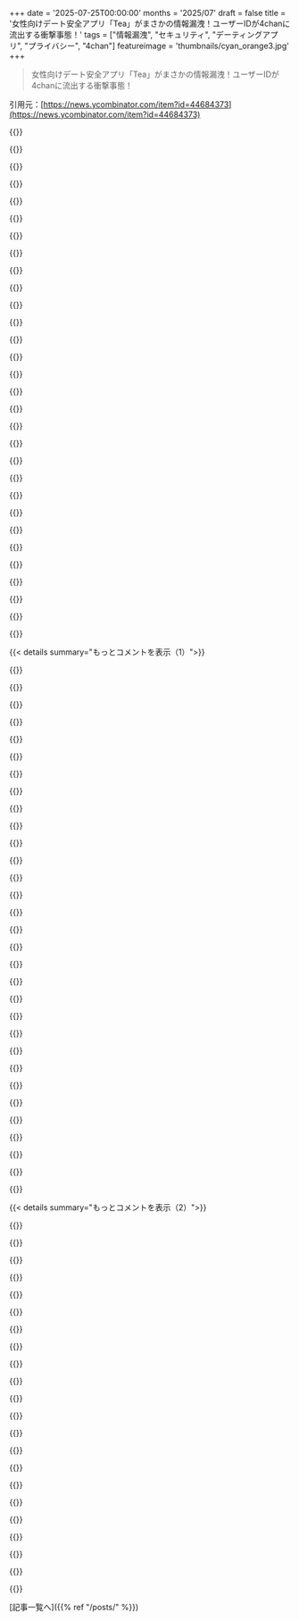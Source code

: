 +++
date = '2025-07-25T00:00:00'
months = '2025/07'
draft = false
title = '女性向けデート安全アプリ「Tea」がまさかの情報漏洩！ユーザーIDが4chanに流出する衝撃事態！'
tags = ["情報漏洩", "セキュリティ", "デーティングアプリ", "プライバシー", "4chan"]
featureimage = 'thumbnails/cyan_orange3.jpg'
+++

> 女性向けデート安全アプリ「Tea」がまさかの情報漏洩！ユーザーIDが4chanに流出する衝撃事態！

引用元：[https://news.ycombinator.com/item?id=44684373](https://news.ycombinator.com/item?id=44684373)




{{<matomeQuote body="4chanやCNetでの情報に関する追加情報だよ。<br>https://www.reddit.com/r/4chan/comments/1m8z2w4/4chan_the_ha...<br>https://www.cnet.com/tech/services-and-software/tea-app-brea..." userName="gloxkiqcza" createdAt="2025/07/25 15:36:52" color="#ff5733">}}




{{<matomeQuote body="アーカイブのリンクはこれだよ。<br>http://archive.today/U5TahFreewalled" userName="bravetraveler" createdAt="2025/07/25 16:51:35" color="">}}




{{<matomeQuote body="そのサイト、ダウンしてる？俺はnginxのデフォルトページしか見れないんだけど。" userName="neonate" createdAt="2025/07/25 17:57:39" color="">}}




{{<matomeQuote body="archiveとCloudflareの間にはずっと対立があるみたいだよ。<br>https://jarv.is/notes/cloudflare-dns-archive-is-blocked" userName="edgineer" createdAt="2025/07/26 07:35:50" color="#45d325">}}




{{<matomeQuote body="あれ、ダウンしてないみたいだけど？<br>plain HTTP版をリンクしたんだけど、どうもリダイレクトとかTORに依存してるみたい。<br>~ $ curl -vLsq http://archive.today/U5Tah |& grep -Ei ’location:|title’<br>＜ Location: https://archive.today/U5Tah<br>＜ onion-location: http://archiveiya74codqgiixo33q62qlrqtkgmcitqx5u2oeqnmn5bpcbiyd.onion/U5Tah<br>＜ location: https://archive.ph/U5Tah<br>＜title＞archive.ph＜/title＞<br>何とも言えないけど、SNIの問題に似てるかな。" userName="bravetraveler" createdAt="2025/07/25 18:29:00" color="#45d325">}}




{{<matomeQuote body="特定のDNSプロバイダでこの問題見たことあるよ。Google DNS（8.8.8.8）なら問題ないんだけどね。" userName="dpedu" createdAt="2025/07/25 18:39:00" color="">}}




{{<matomeQuote body="これってPeepleの女性版みたいなもんじゃない？Peepleは偏見や誹謗中傷を排除できなくて失敗したよね。<br>嫉妬とかで嘘を広められたら、就職やデートに影響が出る。<br>Teaってどうやって合法にしてるの？名誉毀損の時限爆弾でしょ？" userName="batmaniam" createdAt="2025/07/25 17:24:17" color="#ff33a1">}}




{{<matomeQuote body="そのロジックならGlassdoorとかYelp、Googleレビューも違法ってことになっちゃうの？<br>雇用時の身元確認はどうなるのさ？" userName="danesparza" createdAt="2025/07/25 18:28:30" color="">}}




{{<matomeQuote body="違いは、Glassdoorとかは法人を評価してるってこと。<br>Teaは個人に関する情報を共有してるよね。俺の国じゃ、個人のデータを同意なしで共有するのはダメなんだよ。" userName="AndroTux" createdAt="2025/07/25 18:37:36" color="#ff5c5c">}}




{{<matomeQuote body="俺的にはグレーゾーンだけど、父親としては娘がアプリ使うのは良いことだと思うね。毎年、男のパートナーに殺される女性の数って統計見ればわかるし。" userName="exiguus" createdAt="2025/07/25 19:08:02" color="">}}




{{<matomeQuote body="こんな恐怖を広めるのは良くないよ。統計的に見ても、パートナーに殺される女性なんて0.05%未満でしょ。これじゃ男性全体を危険な野蛮人ってレッテル貼ることになるじゃん。" userName="thefourthchime" createdAt="2025/07/25 19:31:43" color="#ff5733">}}




{{<matomeQuote body="このアプリって多分、ほとんどUSベースなんだろうね。USではさ、他人について意見を言うのは表現の自由として守られてるんだよ。" userName="voxic11" createdAt="2025/07/25 18:55:07" color="">}}




{{<matomeQuote body="このアプリって、リアルな変態とか加害者がつけ狙ったり、操ったりするのに絶好の場所みたいだよね。安全を提供するっていう主張は、ただの空っぽな言い分だよ。" userName="duxup" createdAt="2025/07/25 18:04:45" color="">}}




{{<matomeQuote body="IDスキャンでの本人確認は、たくさんの理由で全然安全じゃないよ。月2ドルとかの少額課金にした方がマシだったね。それなら荒らしの99%は消えるし、運営側もIDスキャンなしで名前とか住所とかの請求情報にアクセスできる。有料で荒らす人も、正確な本人情報入れないと入れないわけ。管理者は本当の身元を知れるけど、ユーザーは仮名でいい。でも、そんなんじゃ会社は超成長できないし、IndiaやChinaのユーザーも逃しちゃうもんね！／皮肉" userName="dabockster" createdAt="2025/07/25 19:08:51" color="#785bff">}}




{{<matomeQuote body="「俺の国じゃ、本人の許可なく個人データ共有はダメだ」って言うけどさ、じゃああんたの国じゃ、第三者との経験を本人の許可なく話すのもダメってこと？それってかなり抑圧的に聞こえるけど、実際にはそんなことない管轄区域っていっぱいあるからね。" userName="dragonwriter" createdAt="2025/07/25 20:14:06" color="">}}




{{<matomeQuote body="こいつら、問題の男たちの画像を勝手に投稿してるんだよ。" userName="ioasuncvinvaer" createdAt="2025/07/25 20:23:33" color="">}}




{{<matomeQuote body="もしそれがわいせつ画像（リベンジポルノ法）、著作権ある画像で許可なし投稿、あるいは宣伝や推薦目的じゃなければ、USでは基本的に合法だよ。特に有名人じゃなければ、大抵大丈夫。" userName="dragonwriter" createdAt="2025/07/25 20:29:28" color="#ff5733">}}




{{<matomeQuote body="人種別に交際相手からの暴力を語ると、人種差別にもつながるんだよ。誰も得しない、バカげた議論だね。" userName="guywithahat" createdAt="2025/07/25 19:43:46" color="">}}




{{<matomeQuote body="意見を言うのは表現の自由で守られてるけど、嘘をつくのはいつも守られるわけじゃないよ。特に、誰かに金銭的な損害を与える目的があるならね。" userName="const_cast" createdAt="2025/07/25 19:00:01" color="#ff33a1">}}




{{<matomeQuote body="もし男女を逆にして、「女は男を操ろうと必死だよ。月2ドルでマシな女を手に入れられる」って書いたら、大騒ぎで非難されるだろうな。でも、男をひとくくりにして人口の半分を貶すのは完全に普通で許されるってわけだ。おかしいだろ。" userName="whatsupdog" createdAt="2025/07/25 20:11:39" color="">}}




{{<matomeQuote body="俺の出身は米国じゃないってことだな。米国はたぶん世界で一番「言論の自由」について理解してる国だからな。" userName="umanwizard" createdAt="2025/07/25 23:24:18" color="">}}




{{<matomeQuote body="問題は発言じゃなく結論だと思うんだ。男から女への身体的暴力が多いのは事実だけど、それは生物的なものか、教育や文化の問題か？後者なら「性差別」じゃないし、むしろ問題解決に役立つかも。悪人を警戒すればいいだけさ。この話は慎重にすべきだな。特定の集団に問題があるかを調べるのは良いことだけど、「人種ごとの暴力を見て、ある人種全体を一般化して偏見を持つ」のはバカだよ。" userName="cauch" createdAt="2025/07/25 19:53:21" color="#ff5733">}}




{{<matomeQuote body="女性向けデート安全アプリが、女性が嘘をついて男性を傷つけようとしてるためのものだとでも思ってるの？男性が女性をストーキングしたり性的に暴行したりするのは珍しいとでも？" userName="gitremote" createdAt="2025/07/25 19:47:46" color="">}}




{{<matomeQuote body="米国では合法だって？Teaが米国市民の情報しか報告しないならいいけど…まさかな。ヨーロッパのプライバシー、肖像権、同意に関するたくさんの法律に違反してるんだよ。写真投稿だけでもこれだけ。名誉毀損や中傷は別だし、反論権もある…リストは長いな。またしても、法律をかいくぐろうとするやつがいたってことだ。" userName="ohdeargodno" createdAt="2025/07/25 20:57:01" color="#785bff">}}




{{<matomeQuote body="他人の「事実」を共有するのは、米国では名誉毀損になる可能性がある。個人的な経験について具体的な主張をするのは、新しい客観的な事実を議論に導入するってことで、法的リスクが伴うんだ。ケン・ホワイト（@popehat）が言ってたけど、名誉毀損の相談で一番多かったのが、過去の恋人の悪口を言って訴えられたケースなんだって。ほとんどの場合真実でも、証明したり弁護したりするのが難しいらしいよ。" userName="perihelions" createdAt="2025/07/25 19:55:04" color="#785bff">}}




{{<matomeQuote body="完全に自由？まさか。トランプや政府を批判したらダメなんだろ？あるいはイスラエル入植に反対したり、パレスチナ人の人道的な扱いに賛成したり、ジェフリー・エプスタインの顧客に関する情報を持ってたりしたら…な。" userName="9dev" createdAt="2025/07/26 11:51:38" color="">}}




{{<matomeQuote body="統計はもっと複雑だよ。パートナー関係でのあらゆる暴力は男女同程度だけど、身体的暴力で起訴されるのは異性愛関係では男性が多いんだ。でも同性愛関係では同じ割合だ。性的二型性が関係してるのかも。男は平均的に体格が大きくて力があるから、喧嘩で力を使う傾向があるし、拳の方がダメージを与えやすいんだ。男が生物的に暴力的ってわけじゃない。教育や文化の問題かもだけど、体格差がある人が喧嘩で力を悪用しないようにするのは、集団レベルでは難しい問題だよな。" userName="belorn" createdAt="2025/07/25 20:48:46" color="#ff5733">}}




{{<matomeQuote body="名誉毀損は虚偽の事実（または直接的な示唆）に基づくものだよ。損害賠償の対象となる名誉毀損は、 quantifiable damages を引き起こす虚偽の主張か、それ自体が有害とみなされる特定かつ限定的なリストだね。 opinion は名誉毀損にはならないのが原則。アプリ提供者は、ユーザーが作った名誉毀損コンテンツについて、 specifics でそれを material encourage したと示せない限り、 US law では責任を負わないよ。" userName="tptacek" createdAt="2025/07/25 21:52:17" color="#ff33a1">}}




{{<matomeQuote body="俺の point がよく分からないな。「あらゆる形の暴力」は主観的で、文化によっても違うから、建設的な方向じゃない。異性間のデートの最初の段階では、男性も女性と同じくらいリスクがあるってのは説得力がないね。問題は、可視化された問題を人種差別や性差別の道具にすることだよ。" userName="cauch" createdAt="2025/07/25 23:40:31" color="#38d3d3">}}




{{<matomeQuote body="これってプライバシー問題で shutdown した Lulu と全く同じだよね。URL: https://en.wikipedia.org/wiki/Lulu_(app)" userName="carabiner" createdAt="2025/07/25 17:58:16" color="">}}




{{< details summary="もっとコメントを表示（1）">}}

{{<matomeQuote body="カップルの体格の話ばっかりで、それを gender でひとまとめにするのは、すごく見当違いな警戒心や判断につながるから、本当に terrible terrible な idea だと思うね。" userName="Dylan16807" createdAt="2025/07/26 05:11:26" color="">}}




{{<matomeQuote body="この種のアプリは数年ごとに誰かが試すけど、すぐに最悪のユーザーばかりになって cesspool になるんだ。結局 shutdown されて、みんな忘れると、また誰かが brilliant idea を思いつく。 sincere な気持ちから作られても、悪意ある bad actors がたった 0.1% でもいれば、15万人以上がそれを weaponize する可能性があるってことだね。" userName="prisenco" createdAt="2025/07/25 19:31:04" color="#38d3d3">}}




{{<matomeQuote body="なんでそれがカップルの specific な 2 人の体格の問題になるの？ violent behavior は education の問題であって、体格の大きさじゃないと思うんだけど。例えば、親は子供より強いけど、 violent になるのは一部の親だけだろ？ 俺は男だけど、この問題を men vs women の枠組みで捉えて、個人的に受け止めるのは pointless だと思うね。" userName="cauch" createdAt="2025/07/26 08:58:43" color="#45d325">}}




{{<matomeQuote body="それだけじゃなく、このアプリは男性を platform から exclusion しているから、 Section 230 の protection を forfeit してると思うね。だから platform に掲載されたどんな defamation に対しても direct に liable になるだろうね。" userName="webstrand" createdAt="2025/07/25 17:27:27" color="#45d325">}}




{{<matomeQuote body="どこからこの numbers を持ってきたか知らないけど、 2021年には女性の 34% が partner に殺されてて、 76% が known person（ family, friends, colleges, partner ）に殺されてるよ。 URL: https://bjs.ojp.gov/female-murder-victims-and-victim-offender..." userName="exiguus" createdAt="2025/07/25 20:00:28" color="#45d325">}}




{{<matomeQuote body=" financial services に direct に engaged してない company が government IDs を request するのを止めるべきだね。 Facebook もこんな disaster な ”app” も、 ID を demand するべきじゃない。 tens of thousands の人々が identity theft の対象になるのは、誰かがこれを ethically dubious な social networking site の neat な growth hacking pattern だと思ったからだ。" userName="ok123456" createdAt="2025/07/25 21:57:21" color="#785bff">}}




{{<matomeQuote body="残念ながら俺らの一部にとっては、 UK は逆の方向に進んじまったね。今は特定の websites に access する前に age verification (または VPN) が必要だよ。URL: https://theconversation.com/porn-websites-now-require-age-ve..." userName="Revisional_Sin" createdAt="2025/07/26 05:44:21" color="">}}




{{<matomeQuote body="”安全なツール”なんてないよ、今オンラインでIDを認証する安全な方法はないし、どの会社もまともにやれるわけない。先週も俺の個人情報が、ちゃんとやってるはずの身元確認会社の情報漏洩に巻き込まれたばかり。<br>暗号技術と政府の支援があれば、プライベートなやり方は絶対100%実現可能なんだけど、誰も試そうとしないみたいだね。<br>イギリスの新しい『ポルノID』法については、人が死ぬぞ。ポルノ閲覧履歴が漏れたら、みんな自殺するだろうね。民間企業は信用できない、彼らは必ず人々の履歴を本物のIDと紐付けるんだから。" userName="cedws" createdAt="2025/07/27 13:13:25" color="#45d325">}}




{{<matomeQuote body="画像を安全に受け取って、それをデータベースと安全に照合して、答えを返して、その後画像を安全に削除するのって、どれくらい難しいんだろう？<br>正直、私たちがやってる色々なことの中で、そんなに難しくないと思うんだけどな。" userName="throwawayq3423" createdAt="2025/07/28 03:07:07" color="">}}




{{<matomeQuote body="安全なKYC APIは、AppleやGoogleが開発者に提供すべき便利なサービスになるだろうね。IDをスキャンして、許可があれば個々の情報をアプリや複数のアプリに開示できるんだ。もしすでに存在してて、このアプリが使ってなかっただけならごめんね。" userName="1123581321" createdAt="2025/07/25 22:08:53" color="#785bff">}}




{{<matomeQuote body="AppleがiOS26でそういうサービスを出すよ。<br>https://developer.apple.com/videos/play/wwdc2025/232/" userName="arianvanp" createdAt="2025/07/25 22:19:39" color="#ff5c5c">}}




{{<matomeQuote body="あぁ、ウェブ標準なんだね、いいね。Googleもやってるみたい。<br>https://developer.chrome.com/blog/digital-credentials-api-or...<br>関連するウェブ標準へのリンク：<br>https://www.w3.org/TR/vc-data-model-2.0/" userName="1123581321" createdAt="2025/07/26 00:36:30" color="#45d325">}}




{{<matomeQuote body="これはアメリカではmDL（モバイル運転免許証）のことだね。まだ新しい技術で、広く利用されたり普及したりはしてないけど。<br>https://www.nccoe.nist.gov/projects/digital-identities-mdl" userName="EnderWT" createdAt="2025/07/25 23:27:06" color="#ff5733">}}




{{<matomeQuote body="面白いね、ありがとう。それって他のユーザーが言ってたブラウザのDigital Credentials APIに繋がるはずだよね。" userName="1123581321" createdAt="2025/07/26 00:38:16" color="">}}




{{<matomeQuote body="あるいは、『アプリ』開発者にそんな情報を提供することを拒否することもできるんじゃないかな。" userName="ok123456" createdAt="2025/07/25 22:32:49" color="">}}




{{<matomeQuote body="俺はGoogleにIDを見せるつもりはないね、特に外国企業でデータ収集の履歴も怪しいんだから。" userName="codedokode" createdAt="2025/07/25 23:15:16" color="">}}




{{<matomeQuote body="政府が強制するから、いずれは怪しいデータ収集履歴がある外国企業にもIDを見せることになるんだろうな。" userName="ronsor" createdAt="2025/07/26 02:18:59" color="#38d3d3">}}




{{<matomeQuote body="ユーザーを匿名化したままサイトが情報を確認できる検証可能なクレデンシャルプロトコルってのがあるんだよ。基本的な暗号技術でできるけど、需要がないとインフラは育たない。じゃないとみんな手っ取り早い方に流れるからね。" userName="killerstorm" createdAt="2025/07/26 10:01:02" color="#785bff">}}




{{<matomeQuote body="偽造IDの作成や所持の罪と、それを使う“uttering”って呼ばれる罪は別物なんだって。簡単な解決策は、政府職員や規制された銀行員以外に対する“uttering”は非犯罪化することだよ。" userName="octoberfranklin" createdAt="2025/07/26 04:44:54" color="">}}




{{<matomeQuote body="性的な詳細が少しでも言及されたら、それはポルノサイトと見なされて、18歳以上限定の匿名ではない登録が必要になるべきじゃないの？" userName="sigwinch" createdAt="2025/07/26 15:52:35" color="">}}




{{<matomeQuote body="冗談だろ、なんでユーザー認証に必要な時間より一瞬でも長く運転免許証の画像を保存してたんだ？" userName="pavel_lishin" createdAt="2025/07/25 16:54:38" color="#ff33a1">}}




{{<matomeQuote body="まさにこれ。適切な規制で高額な罰金が科されるべきだね。企業には悪質な行為に対する罰がほとんどない。理想は収益の10％くらいの罰金。今回みたいなひどい過失の場合は、LLCの枠を超えて株主の個人資産からも回収できるようにすべき。消費者保護があればなあ。" userName="jsrozner" createdAt="2025/07/25 18:25:08" color="#38d3d3">}}




{{<matomeQuote body="規制がなければ、Teaみたいなアプリはユーザーの信頼が命。でも、今回の情報漏洩の深刻さをユーザーが理解できないか、気にせずアプリを使い続けるかもって心配だよ。Grindrの例もあるしね。ただ、TeaはSNSでかなり話題になってるから、ユーザーが会社のひどさを理解して、アプリを使い続けるか乗り換えるか決めるきっかけになるといいな。" userName="dannyphantom" createdAt="2025/07/25 19:49:58" color="#ff5733">}}




{{<matomeQuote body="“奴らは俺を信じてる。バカ野郎どもめ…”" userName="throwawayq3423" createdAt="2025/07/26 07:24:48" color="">}}




{{<matomeQuote body="アプリのメイン画面で、今回の情報漏洩を現在のユーザーや将来のユーザーに一定期間（1、2年とか？）目立つように開示するよう義務付けるのはどう？レストランの衛生評価みたいにね。ユーザーの信頼が一番大事な資本だってのは他のコメントでも指摘されてるけど、短いニュースサイクルだと意外と早く回復しちゃうかもね。" userName="ytpete" createdAt="2025/07/25 21:11:34" color="#38d3d3">}}




{{<matomeQuote body="企業、特にアメリカの企業は、データを負債じゃなくて資産と見てるんだよ。ヨーロッパのGDPRはそれを変えようとしてるけど、まだまだ大変な道のりだね。" userName="hdgvhicv" createdAt="2025/07/25 20:08:21" color="#ff33a1">}}




{{<matomeQuote body="適切な規制によって、この件は高額な罰金を科されるべき犯罪にするべきだよ。それに、エンジニア個人にも何らかの法的罰則が必要だね。会社に罰金を科すだけじゃ、最初にそれを作った人たちの行動は何も変わらないからさ。" userName="dabockster" createdAt="2025/07/25 18:58:38" color="#45d325">}}




{{<matomeQuote body="せめて、公的な事後検証をしてほしいね。開発者はどうして極めて個人的なユーザーデータを暗号化せず、公開されているデータベースに保存したんだろう？何層もの管理職が、暗号化されていない極めて個人的なユーザーデータを公開データベースに保存することを承認したんだ？何回もテストしたのに、なんで極めて個人的なユーザーデータが暗号化されずに公開データベースに保存されてるって見つけられなかったんだ？" userName="ryandrake" createdAt="2025/07/25 20:39:01" color="#ff33a1">}}




{{<matomeQuote body="「開発者はどうして極めて個人的なユーザーデータを暗号化せず、公開されているデータベースに保存したんだろう？」って話だけど、この「Tea」のCEO、Sean CookはSalesforceやShutterflyみたいなトップ企業でプロダクト開発チームを率いた実績があるらしいよ。もし運が良ければ、ピエロみたいなやつがこのクズをコーディングしたんだろうね。もし運が悪ければ、彼が誰かにやらせたけど、トップ企業を率いた実績があるにもかかわらず、一度もチェックしなかったってことだ。CEOが直接責任だよ。https://www.teaforwomen.com/about" userName="ohdeargodno" createdAt="2025/07/25 21:09:09" color="#785bff">}}




{{<matomeQuote body="うわー、この会社って創設者とSNSディレクターだけなの？「トップのベイエリアのテック企業でプロダクト開発チームを率いた実績」とかって、アバウトページにいくら立派な言葉を並べても、実際の能力とは何の関係もないってことだよね。俺は「プロダクト開発チームを率いた実績」なんてないけど、もしスタートアップをやるなら、こんな素人レベルの明らかな間違いは絶対にしないね。" userName="ryandrake" createdAt="2025/07/25 21:45:49" color="">}}

{{</details>}}




{{< details summary="もっとコメントを表示（2）">}}

{{<matomeQuote body="第三者機関の監査員に事後検証を行わせて、その結果を公開するのを義務付けるっていう規制のアプローチは面白いかもね。会社は自分たちのミスを晒されて恥をかくし、業界の残りの企業も、どのやり方が安全で危険なのかをより多く学べるし。例えば、NTSBの調査報告書みたいな感じだね。" userName="ytpete" createdAt="2025/07/25 21:14:48" color="#45d325">}}




{{<matomeQuote body="アメリカでは、PEとかBar、USMLE、CPAみたいな専門資格が存在してて、合法的に仕事をするのにこの資格が必要な場合があるんだ。個人の命や生活、そして公共が、その専門家の判断によって危険にさらされる業界で、通常これらの資格が求められるんだよね。このスレッドの他のコメントにもあるけど、もし1万とか10万ユーザー以上のアプリを提出／署名するのに認定された人のハンコが必要で、それが個人のリスクや資格喪失の可能性を伴うなら、状況はすぐに変わると思うよ。個人的には、これ以上のゲートキーピングとかソフトウェア配布への規制導入には賛成じゃないんだ（AppleやGoogleはすでに権力持ちすぎてるし）。それに、国際的な文脈でどう機能させるかも分からないけど、AppleやGoogleがこの問題に取り組みたいなら、アメリカの企業にとっては簡単に実装できるだろうね。もっと大きな問題は、社会としてデータ漏洩とかずさんな開発慣行を「本当の害」だと認識してないことだと思うよ。でも、潜在的に暴力的だったり攻撃的だったりする人や、安全でない人について話してる人たちの住所とか個人情報を晒すのは、すごく危険だよね。" userName="chemeng" createdAt="2025/07/25 19:34:44" color="#38d3d3">}}




{{<matomeQuote body="彼らはそうすべきじゃないけど、これはデザイン上、他人の写真（許可があるかないかに関わらず）やそれに関するゴシップも保存するゴシップアプリみたいだね。彼らはプライバシーを重視していないみたいだよ。" userName="duxup" createdAt="2025/07/25 16:59:59" color="">}}




{{<matomeQuote body="裏付ける証拠は全くないんだけど、俺の野生の勘なんだけどね。質問と潜在的な答えがあるんだけど、このアプリはどうやって収益化するつもりだったんだろう？ユーザーデータ、つまり運転免許証情報から電話番号までを売るつもりだったんじゃないかなって推測してるよ。" userName="Proofread0592" createdAt="2025/07/25 22:11:40" color="">}}




{{<matomeQuote body="別のメディア報道によると、新規アカウント認証の承認待ちが17時間だったらしいね。4channerたちが手に入れたのは、その承認待ちのキューだったのかもしれないね。" userName="Mountain_Skies" createdAt="2025/07/25 17:28:35" color="">}}




{{<matomeQuote body="違うよ。彼らが手に入れたのはもっと多くて、23GBものファイルがあったんだ。" userName="IlikeKitties" createdAt="2025/07/25 18:18:02" color="">}}




{{<matomeQuote body="それって一部のアーカイブだろ。他にも55GBのデータがあるらしいぜ。" userName="AlanYx" createdAt="2025/07/25 18:50:38" color="#38d3d3">}}




{{<matomeQuote body="皮肉な見方だけど、一部の社員がユーザーデータに無制限にアクセスしてたんだろうなと感じる。女性の安全を高めるって言ってたツールが、実際は女性の非常にデリケートな個人情報を集めるためのハニーポットだったってのは、まさに病的な皮肉だぜ。" userName="GoatInGrey" createdAt="2025/07/25 20:31:33" color="#38d3d3">}}




{{<matomeQuote body="正直、彼らに悪意があったかなんて関係ない。彼らの無能さと不注意が、結局同じ結果を招いたんだからな。" userName="throwawayq3423" createdAt="2025/07/26 07:25:26" color="#45d325">}}




{{<matomeQuote body="「vibe coding」の誇大広告は好きじゃないけど、このアプリが本当にその方式で開発されたって証拠でもあるのか？" userName="ytpete" createdAt="2025/07/25 21:17:25" color="">}}




{{<matomeQuote body="PII（個人特定可能情報）は毒物として扱うべきだ。できるだけ少量だけ保管して、使い終わったらすぐに捨てる習慣をつける必要があるぜ。" userName="DanHulton" createdAt="2025/07/26 15:20:35" color="#38d3d3">}}




{{<matomeQuote body="個人情報は通貨として扱えると思うんだ。例えば、俺のSSNの9桁をあんたが保存するなら、その見返りに俺はCEOの船の名前を保存させてもらうぜ。" userName="sigwinch" createdAt="2025/07/26 15:49:56" color="">}}




{{<matomeQuote body="みんなEUのGDPRに文句言ってるけど、ほとんどは敏感なデータを永遠に保存しないとか、常識的な内容だろ。責任を負わせる法律がなきゃ、会社は何もしないぜ。俺が働いたほとんどの会社は、安上がりだし後で何に使えるか分からないから、全部データを永遠に保存してるぜ。" userName="lm28469" createdAt="2025/07/27 15:22:13" color="#ff5c5c">}}




{{<matomeQuote body="確証はないけど、これが元のスレッドかもな：https://archive.4plebs.org/pol/thread/511313558<br>「DRIVERS LICENSES AND FACE PICS！ GET THE FUCK IN HERE BEFORE THEY SHUT IT DOWN！」<br>Tea Appはユーザーの認証提出物を公開Firebaseストレージバケットにアップロードしてたらしいぜ。「attachments/」のプレフィックス付きでな。Tea Appに顔写真や運転免許を送ったなら、お前は公開されたってことだ！認証も何もなし。公開バケットだったんだな。俺はバケットをスクレイピングして画像をダウンロードするPythonスクリプトを書いたから、お前もそこに含まれてるか見れるぜって言ってるな。[link, now offline]<br>掲載されてる画像は生データで検閲されてないぜ。これぞ”匿名”アプリって感じだな。個人情報を”vibe-coding DEI hires”に預けるとこうなるってことだ。こんなに個人データをずさんに扱うのは、重大な犯罪であるべきだぜ。何千人もの人間にパスポートや個人情報をスキャンさせて、そのコピーを街中に放置したら、俺は間違いなく起訴されるだろうな。" userName="gaiagraphia" createdAt="2025/07/26 01:04:36" color="#ff5733">}}




{{<matomeQuote body="個人情報を特定する「doxxing」アプリが、匿名の人間にぶっ壊されるって皮肉、マジで半端ないな！" userName="ipnon" createdAt="2025/07/26 02:28:59" color="">}}




{{<matomeQuote body="DV発生率が高いんだから、対策したいと思うのは当然じゃん。<br>私もオンラインデートで前の男からひどい目にあったって話を聞いたことあるし、男のひどい振る舞いやミソジニーが普通になってるってこと忘れちゃダメだよね。" userName="bigfudge" createdAt="2025/07/26 06:41:18" color="#785bff">}}




{{<matomeQuote body="「音信不通」とか「既婚者」も危険信号って、それは安全とは違うただの言い訳だろ。まともな安全アプリは作れないとか最悪だけど、開発者は問題を知ってたはずだよ。<br>「One user’s story stands out」って話も、結局何も起きてないし、暴力の内容も不明じゃん。「It’s expected that anon is misogynist」とか、知らない人を決めつけるのはどうなの？" userName="tgv" createdAt="2025/07/26 06:15:06" color="">}}




{{<matomeQuote body="これはデリケートな問題で、中世の晒し台みたいにしちゃダメだろ。<br>最近の社会は、男はみんな連続殺人犯の可能性って感じで、女はちょっとした行動も危険信号として見るよう仕向けられてる。これはPTSDと関連するパラノイア症候群って言われたりもするんだ。<br>実際の暴行を軽視するわけじゃないけど、過度な警戒が信頼を壊してるって側面もある。DVがあったら、ネットで晒すんじゃなくて、法執行機関に任せるべきだよ。" userName="DocTomoe" createdAt="2025/07/26 07:37:07" color="#ff33a1">}}




{{<matomeQuote body="一般の人はコンピューターリテラシーが低いって考えた方がいいよ。多くの人は、データがどこに行ってどう使われるかとか、コンピューターで何が起こるかなんて、実際には知らないみたいだし。彼らにとっては魔法みたいに見えるんだろうね。" userName="mnky9800n" createdAt="2025/07/26 12:31:07" color="">}}




{{<matomeQuote body="ある男は初デートに大人のおもちゃを持ってきたり、別の男はデート断られたら「汚い女」って言ったりしてたって話だよ。<br>40代になって初めて、女友達がどれだけ性的暴行とか支配的な行動に遭ってたか知ったんだ。<br>だから、女が警戒するのは合理的だと思う。このサイトが正しい解決策だとは思わないけど、動機はすげー分かるよ。" userName="bigfudge" createdAt="2025/07/26 07:44:47" color="#ff33a1">}}




{{<matomeQuote body="被害者非難は間違いだよ。確かに、もっと注意できたかもしれないけど、それは彼らのせいじゃないんだから。" userName="Bridged7756" createdAt="2025/07/26 14:17:11" color="">}}

{{</details>}}



[記事一覧へ]({{% ref "/posts/" %}})
